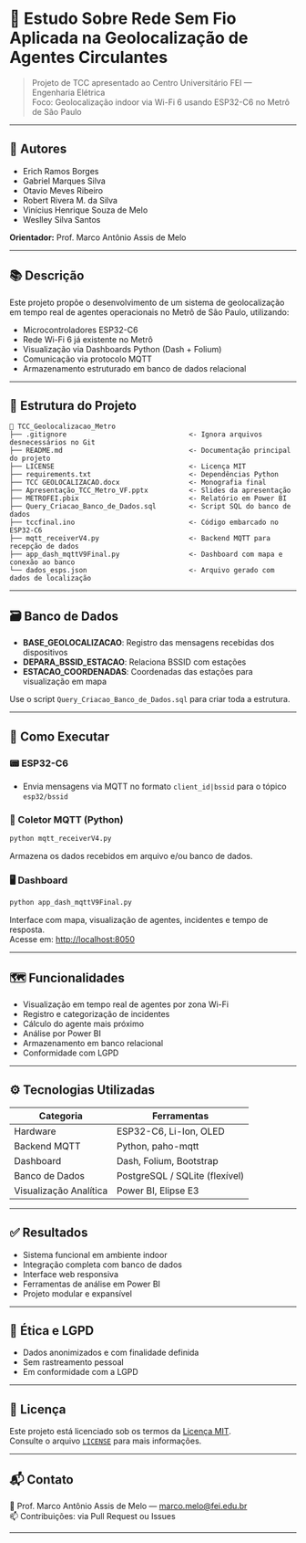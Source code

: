 # 📡 Estudo Sobre Rede Sem Fio Aplicada na Geolocalização de Agentes Circulantes

> Projeto de TCC apresentado ao Centro Universitário FEI — Engenharia Elétrica  
> Foco: Geolocalização indoor via Wi-Fi 6 usando ESP32-C6 no Metrô de São Paulo

---

## 👥 Autores

- Erich Ramos Borges  
- Gabriel Marques Silva  
- Otavio Meves Ribeiro  
- Robert Rivera M. da Silva  
- Vinícius Henrique Souza de Melo  
- Weslley Silva Santos  

**Orientador:** Prof. Marco Antônio Assis de Melo

---

## 📚 Descrição

Este projeto propõe o desenvolvimento de um sistema de geolocalização em tempo real de agentes operacionais no Metrô de São Paulo, utilizando:

- Microcontroladores ESP32-C6
- Rede Wi-Fi 6 já existente no Metrô
- Visualização via Dashboards Python (Dash + Folium)
- Comunicação via protocolo MQTT
- Armazenamento estruturado em banco de dados relacional

---

## 📁 Estrutura do Projeto

```
📂 TCC_Geolocalizacao_Metro
├── .gitignore                              <- Ignora arquivos desnecessários no Git
├── README.md                               <- Documentação principal do projeto
├── LICENSE                                 <- Licença MIT
├── requirements.txt                        <- Dependências Python
├── TCC GEOLOCALIZACAO.docx                 <- Monografia final
├── Apresentação_TCC_Metro_VF.pptx          <- Slides da apresentação
├── METROFEI.pbix                           <- Relatório em Power BI
├── Query_Criacao_Banco_de_Dados.sql        <- Script SQL do banco de dados
├── tccfinal.ino                            <- Código embarcado no ESP32-C6
├── mqtt_receiverV4.py                      <- Backend MQTT para recepção de dados
├── app_dash_mqttV9Final.py                 <- Dashboard com mapa e conexão ao banco
└── dados_esps.json                         <- Arquivo gerado com dados de localização
```

---

## 🗃️ Banco de Dados

- **BASE_GEOLOCALIZACAO**: Registro das mensagens recebidas dos dispositivos  
- **DEPARA_BSSID_ESTACAO**: Relaciona BSSID com estações  
- **ESTACAO_COORDENADAS**: Coordenadas das estações para visualização em mapa

Use o script `Query_Criacao_Banco_de_Dados.sql` para criar toda a estrutura.

---

## 🚀 Como Executar

### 📟 ESP32-C6

- Envia mensagens via MQTT no formato `client_id|bssid` para o tópico `esp32/bssid`

### 🧠 Coletor MQTT (Python)

```bash
python mqtt_receiverV4.py
```

Armazena os dados recebidos em arquivo e/ou banco de dados.

### 🖥️ Dashboard

```bash
python app_dash_mqttV9Final.py
```

Interface com mapa, visualização de agentes, incidentes e tempo de resposta.  
Acesse em: [http://localhost:8050](http://localhost:8050)

---

## 🗺️ Funcionalidades

- Visualização em tempo real de agentes por zona Wi-Fi
- Registro e categorização de incidentes
- Cálculo do agente mais próximo
- Análise por Power BI
- Armazenamento em banco relacional
- Conformidade com LGPD

---

## ⚙️ Tecnologias Utilizadas

| Categoria              | Ferramentas                          |
|------------------------|--------------------------------------|
| Hardware               | ESP32-C6, Li-Ion, OLED               |
| Backend MQTT           | Python, paho-mqtt                    |
| Dashboard              | Dash, Folium, Bootstrap              |
| Banco de Dados         | PostgreSQL / SQLite (flexível)       |
| Visualização Analítica | Power BI, Elipse E3                  |

---

## ✅ Resultados

- Sistema funcional em ambiente indoor
- Integração completa com banco de dados
- Interface web responsiva
- Ferramentas de análise em Power BI
- Projeto modular e expansível

---

## 🔐 Ética e LGPD

- Dados anonimizados e com finalidade definida
- Sem rastreamento pessoal
- Em conformidade com a LGPD

---

## 📄 Licença

Este projeto está licenciado sob os termos da [Licença MIT](https://opensource.org/licenses/MIT).  
Consulte o arquivo [`LICENSE`](./LICENSE) para mais informações.

---

## 📬 Contato

📧 Prof. Marco Antônio Assis de Melo — marco.melo@fei.edu.br  
📫 Contribuições: via Pull Request ou Issues

---
